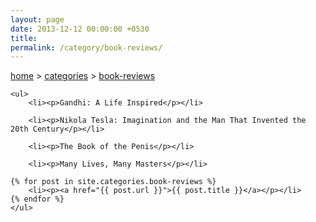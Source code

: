 ```yaml
---
layout: page
date: 2013-12-12 00:00:00 +0530
title: 
permalink: /category/book-reviews/
---
```


<div>
    <a href="{{ site.url }}">home</a>&nbsp;&gt;&nbsp;<a href="{{ site.url }}/categories">categories</a>&nbsp;&gt;&nbsp;<a href="{{ site.url }}/category/book-reviews/">book-reviews</a>

	<ul>
		<li><p>Gandhi: A Life Inspired</p></li>
		
		<li><p>Nikola Tesla: Imagination and the Man That Invented the 20th Century</p></li>
		
		<li><p>The Book of the Penis</p></li>

		<li><p>Many Lives, Many Masters</p></li>

	{% for post in site.categories.book-reviews %}
		<li><p><a href="{{ post.url }}">{{ post.title }}</a></p></li>
    {% endfor %}
	</ul>
</div>
